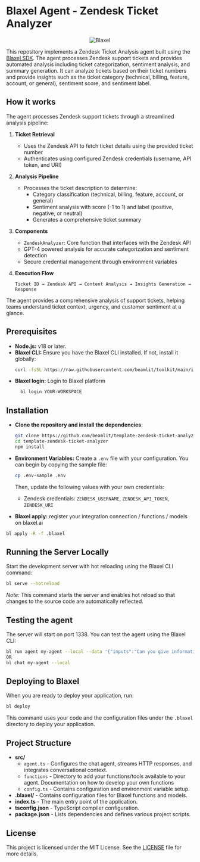 # Blaxel Agent - Zendesk Ticket Analyzer

<p align="center">
  <img src="https://blaxel.ai/logo.png" alt="Blaxel"/>
</p>

This repository implements a Zendesk Ticket Analysis agent built using the [Blaxel SDK](https://blaxel.ai). The agent processes Zendesk support tickets and provides automated analysis including ticket categorization, sentiment analysis, and summary generation. It can analyze tickets based on their ticket numbers and provide insights such as the ticket category (technical, billing, feature, account, or general), sentiment score, and sentiment label.

## How it works

The agent processes Zendesk support tickets through a streamlined analysis pipeline:

1. **Ticket Retrieval**

   - Uses the Zendesk API to fetch ticket details using the provided ticket number
   - Authenticates using configured Zendesk credentials (username, API token, and URI)

2. **Analysis Pipeline**

   - Processes the ticket description to determine:
     - Category classification (technical, billing, feature, account, or general)
     - Sentiment analysis with score (-1 to 1) and label (positive, negative, or neutral)
     - Generates a comprehensive ticket summary

3. **Components**

   - `ZendeskAnalyzer`: Core function that interfaces with the Zendesk API
   - GPT-4 powered analysis for accurate categorization and sentiment detection
   - Secure credential management through environment variables

4. **Execution Flow**
   ```
   Ticket ID → Zendesk API → Content Analysis → Insights Generation → Response
   ```

The agent provides a comprehensive analysis of support tickets, helping teams understand ticket context, urgency, and customer sentiment at a glance.

## Prerequisites

- **Node.js:** v18 or later.
- **Blaxel CLI:** Ensure you have the Blaxel CLI installed. If not, install it globally:
  ```bash
  curl -fsSL https://raw.githubusercontent.com/beamlit/toolkit/main/install.sh | BINDIR=$HOME/.local/bin sh
  ```
- **Blaxel login:** Login to Blaxel platform
  ```bash
    bl login YOUR-WORKSPACE
  ```

## Installation

- **Clone the repository and install the dependencies**:

  ```bash
  git clone https://github.com/beamlit/template-zendesk-ticket-analyzer.git
  cd template-zendesk-ticket-analyzer
  npm install
  ```

- **Environment Variables:** Create a `.env` file with your configuration. You can begin by copying the sample file:

  ```bash
  cp .env-sample .env
  ```

  Then, update the following values with your own credentials:

  - Zendesk credentials: `ZENDESK_USERNAME`, `ZENDESK_API_TOKEN`, `ZENDESK_URI`

- **Blaxel apply:** register your integration connection / functions / models on blaxel.ai

```bash
bl apply -R -f .blaxel
```

## Running the Server Locally

Start the development server with hot reloading using the Blaxel CLI command:

```bash
bl serve --hotreload
```

_Note:_ This command starts the server and enables hot reload so that changes to the source code are automatically reflected.

## Testing the agent

The server will start on port 1338. You can test the agent using the Blaxel CLI:

```bash
bl run agent my-agent --local --data '{"inputs":"Can you give information about the ticket number 1234567890"}'
OR
bl chat my-agent --local
```

## Deploying to Blaxel

When you are ready to deploy your application, run:

```bash
bl deploy
```

This command uses your code and the configuration files under the `.blaxel` directory to deploy your application.

## Project Structure

- **src/**
  - `agent.ts` - Configures the chat agent, streams HTTP
    responses, and integrates conversational context.
  - `functions` - Directory to add your functions/tools
    available to your agent. Documentation on how to develop your
    own functions
  - `config.ts` - Contains configuration and environment variable setup.
- **.blaxel/** - Contains configuration files for Blaxel functions and models.
- **index.ts** - The main entry point of the application.
- **tsconfig.json** - TypeScript compiler configuration.
- **package.json** - Lists dependencies and defines various project scripts.

## License

This project is licensed under the MIT License. See the [LICENSE](LICENSE) file for more details.
